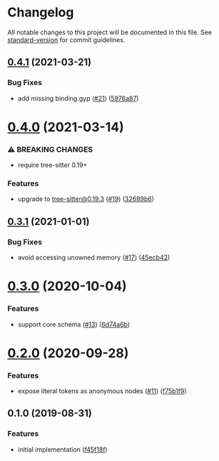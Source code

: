 # Changelog

All notable changes to this project will be documented in this file. See [standard-version](https://github.com/conventional-changelog/standard-version) for commit guidelines.

## [0.4.1](https://github.com/ikatyang/tree-sitter-yaml/compare/v0.4.0...v0.4.1) (2021-03-21)


### Bug Fixes

* add missing binding.gyp ([#21](https://github.com/ikatyang/tree-sitter-yaml/issues/21)) ([5976a87](https://github.com/ikatyang/tree-sitter-yaml/commit/5976a87))



# [0.4.0](https://github.com/ikatyang/tree-sitter-yaml/compare/v0.3.1...v0.4.0) (2021-03-14)


### ⚠ BREAKING CHANGES

* require tree-sitter 0.19+


### Features

* upgrade to tree-sitter@0.19.3 ([#19](https://github.com/ikatyang/tree-sitter-yaml/issues/19)) ([32689b6](https://github.com/ikatyang/tree-sitter-yaml/commit/32689b6))



## [0.3.1](https://github.com/ikatyang/tree-sitter-yaml/compare/v0.3.0...v0.3.1) (2021-01-01)


### Bug Fixes

* avoid accessing unowned memory ([#17](https://github.com/ikatyang/tree-sitter-yaml/issues/17)) ([45ecb42](https://github.com/ikatyang/tree-sitter-yaml/commit/45ecb42))



# [0.3.0](https://github.com/ikatyang/tree-sitter-yaml/compare/v0.2.0...v0.3.0) (2020-10-04)


### Features

* support core schema ([#13](https://github.com/ikatyang/tree-sitter-yaml/issues/13)) ([6d74a6b](https://github.com/ikatyang/tree-sitter-yaml/commit/6d74a6b))



# [0.2.0](https://github.com/ikatyang/tree-sitter-yaml/compare/v0.1.0...v0.2.0) (2020-09-28)


### Features

* expose literal tokens as anonymous nodes ([#11](https://github.com/ikatyang/tree-sitter-yaml/issues/11)) ([f75b1f9](https://github.com/ikatyang/tree-sitter-yaml/commit/f75b1f9))



## 0.1.0 (2019-08-31)


### Features

* initial implementation ([f45f18f](https://github.com/ikatyang/tree-sitter-yaml/commit/f45f18f))
